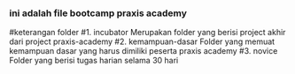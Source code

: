 ### ini adalah file bootcamp praxis academy

#keterangan folder
#1. incubator
        Merupakan folder yang berisi project akhir dari project praxis-academy
#2. kemampuan-dasar
        Folder yang memuat kemampuan dasar yang harus dimiliki peserta praxis academy 
#3. novice
        Folder yang berisi tugas harian selama 30 hari
